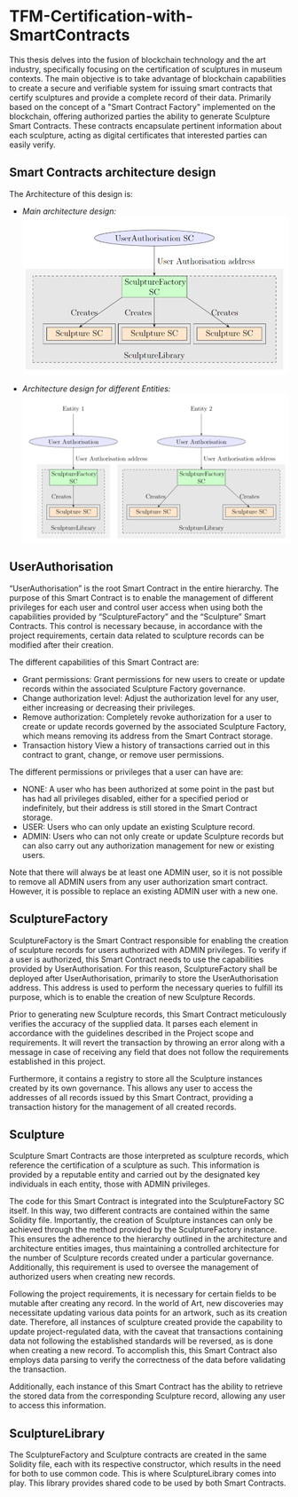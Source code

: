 # TFM-Certification-with-SmartContracts
This thesis delves into the fusion of blockchain technology and the art industry, specifically focusing on the certification of sculptures in museum contexts. The main objective is to take advantage of blockchain capabilities to create a secure and verifiable system for issuing smart contracts that certify sculptures and provide a complete record of their data. Primarily based on the concept of a "Smart Contract Factory" implemented on the blockchain, offering authorized parties the ability to generate Sculpture Smart Contracts. These contracts encapsulate pertinent information about each sculpture, acting as digital certificates that interested parties can easily verify.

## Smart Contracts architecture design
The Architecture of this design is:

- *Main architecture design:*
![Architecture design](images/architecture.PNG)

- *Architecture design for different Entities:*
![Architecture design for different Entities](images/architectureEntities.PNG)


## UserAuthorisation
“UserAuthorisation” is the root Smart Contract in the entire hierarchy. The purpose of this Smart Contract is to enable the management of different privileges for each user and control user access when using both the capabilities provided by “SculptureFactory” and the “Sculpture” Smart Contracts. This control is necessary because, in accordance with the project requirements, certain data related to sculpture records can be modified after
their creation.

The different capabilities of this Smart Contract are:
- Grant permissions: Grant permissions for new users to create or update records within the associated Sculpture Factory governance.
- Change authorization level: Adjust the authorization level for any user, either increasing or decreasing their privileges.
- Remove authorization: Completely revoke authorization for a user to create or update records governed by the associated Sculpture Factory, which means removing its address from the Smart Contract storage.
- Transaction history View a history of transactions carried out in this contract to grant, change, or remove user permissions.

The different permissions or privileges that a user can have are:
- NONE: A user who has been authorized at some point in the past but has had all privileges disabled, either for a specified period or indefinitely, but their address is still stored in the Smart Contract storage.
- USER: Users who can only update an existing Sculpture record.
- ADMIN: Users who can not only create or update Sculpture records but can also carry out any authorization management for new or existing users.

Note that there will always be at least one ADMIN user, so it is not possible to remove all ADMIN users from any user authorization smart contract. However, it is possible to replace an existing ADMIN user with a new one.

## SculptureFactory
SculptureFactory is the Smart Contract responsible for enabling the creation of sculpture records for users authorized with ADMIN privileges. To verify if a user is authorized, this Smart Contract needs to use the capabilities provided by UserAuthorisation. For this reason, SculptureFactory shall be deployed after UserAuthorisation, primarily to store the UserAuthorisation address. This address is used to perform the necessary queries to fulfill its purpose, which is to enable the creation of new Sculpture Records.

Prior to generating new Sculpture records, this Smart Contract meticulously verifies the accuracy of the supplied data. It parses each element in accordance with the guidelines described in the Project scope and requirements. It will revert the transaction by throwing an error along with a message in case of receiving any field that does not follow the requirements established in this project.

Furthermore, it contains a registry to store all the Sculpture instances created by its own governance. This allows any user to access the addresses of all records issued by this Smart Contract, providing a transaction history for the management of all created records.

## Sculpture
Sculpture Smart Contracts are those interpreted as sculpture records, which reference the certification of a sculpture as such. This information is provided by a reputable entity and carried out by the designated key individuals in each entity, those with ADMIN privileges.

The code for this Smart Contract is integrated into the SculptureFactory SC itself. In this way, two different contracts are contained within the same Solidity file. Importantly, the creation of Sculpture instances can only be achieved through the method provided by the SculptureFactory instance. This ensures the adherence to the hierarchy outlined in the architecture and architecture entities images, thus maintaining a controlled architecture for the number of Sculpture records created under a particular governance. Additionally, this requirement is used to oversee the management of authorized users when creating new records.

Following the project requirements, it is necessary for certain fields to be mutable after creating any record. In the world of Art, new discoveries may necessitate updating various data points for an artwork, such as its creation date. Therefore, all instances of sculpture created provide the capability to update project-regulated data, with the caveat that transactions containing data not following the established standards will be reversed, as is done when creating a new record. To accomplish this, this Smart Contract also employs data parsing to verify the correctness of the data before validating the transaction.

Additionally, each instance of this Smart Contract has the ability to retrieve the stored data from the corresponding Sculpture record, allowing any user to access this information.

## SculptureLibrary
The SculptureFactory and Sculpture contracts are created in the same Solidity file, each with its respective constructor, which results in the need for both to use common code. This is where SculptureLibrary comes into play. This library provides shared code to be used by both Smart Contracts.